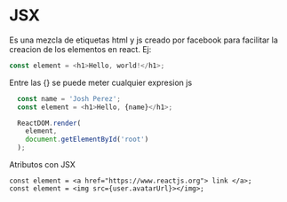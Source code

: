 # JSX

Es una mezcla de etiquetas html y js creado por facebook para facilitar la creacion de los elementos en react.
Ej:
```js
const element = <h1>Hello, world!</h1>;
```

Entre las {} se puede meter cualquier expresion js
```js
  const name = 'Josh Perez';
  const element = <h1>Hello, {name}</h1>;

  ReactDOM.render(
    element,
    document.getElementById('root')
  );
```

 Atributos con JSX
 ```JS
 const element = <a href="https://www.reactjs.org"> link </a>;
 const element = <img src={user.avatarUrl}></img>;
 ```